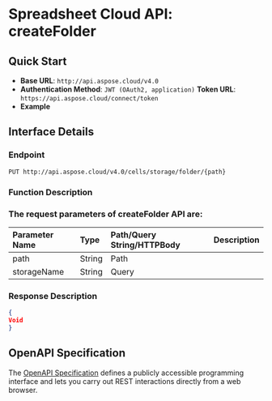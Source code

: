 # **Spreadsheet Cloud API: createFolder**

 


## **Quick Start**

- **Base URL**: `http://api.aspose.cloud/v4.0`
- **Authentication Method**: `JWT (OAuth2, application)`  **Token URL**: `https://api.aspose.cloud/connect/token`
- **Example** 

## **Interface Details**

### **Endpoint** 

```
PUT http://api.aspose.cloud/v4.0/cells/storage/folder/{path}
```
### **Function Description**

### The request parameters of **createFolder** API are: 

| Parameter Name | Type | Path/Query String/HTTPBody | Description | 
| :- | :- | :- |:- | 
|path|String|Path||
|storageName|String|Query||

### **Response Description**
```json
{
Void
}
```


## OpenAPI Specification

The [OpenAPI Specification](https://reference.aspose.cloud/cells/#/FolderController/CreateFolder) defines a publicly accessible programming interface and lets you carry out REST interactions directly from a web browser.
